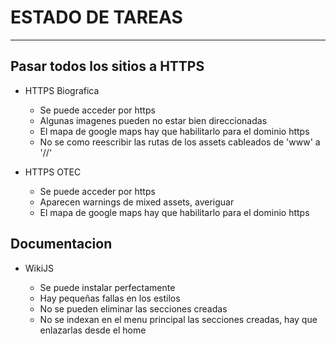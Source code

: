 
# ESTADO DE TAREAS

---


## Pasar todos los sitios a HTTPS

+ HTTPS Biografica

	+ Se puede acceder por https
	+ Algunas imagenes pueden no estar bien direccionadas
	+ El mapa de google maps hay que habilitarlo para el dominio https
	+ No se como reescribir las rutas de los assets cableados de 'www' a '//'

+ HTTPS OTEC

	+ Se puede acceder por https
	+ Aparecen warnings de mixed assets, averiguar
	+ El mapa de google maps hay que habilitarlo para el dominio https

## Documentacion

+ WikiJS

	+ Se puede instalar perfectamente
	+ Hay pequeñas fallas en los estilos
	+ No se pueden eliminar las secciones creadas
	+ No se indexan en el menu principal las secciones creadas, hay que enlazarlas desde el home